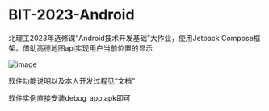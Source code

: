 # BIT-2023-Android
北理工2023年选修课“Android技术开发基础”大作业，使用Jetpack Compose框架。借助高德地图api实现用户当前位置的显示

![image](https://github.com/zyx1025/BIT-2023-Android/assets/109834311/1e07c3b2-564f-41cd-b67e-9b121e565bc6)

软件功能说明以及本人开发过程见“文档”

软件实例直接安装debug_app.apk即可

